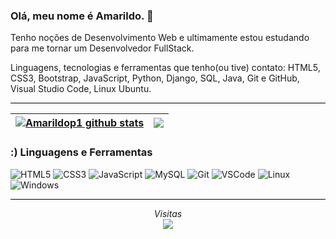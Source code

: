 ### Olá, meu nome é Amarildo. 👋

Tenho noções de Desenvolvimento Web e ultimamente estou estudando para me tornar um Desenvolvedor FullStack.

Linguagens, tecnologias e ferramentas que tenho(ou tive) contato: HTML5, CSS3, Bootstrap, JavaScript, Python, Django, SQL, Java, Git e GitHub, Visual Studio Code, Linux Ubuntu.

<!--
**Amarildop1/Amarildop1** is a ✨ _special_ ✨ repository because its `README.md` (this file) appears on your GitHub profile.

Here are some ideas to get you started:

- 🔭 I’m currently working on ...
- 🌱 I’m currently learning ...
- 👯 I’m looking to collaborate on ...
- 🤔 I’m looking for help with ...
- 💬 Ask me about ...
- 📫 How to reach me: ...
- 😄 Pronouns: ...
- ⚡ Fun fact: ...
-->

<hr style="background-color: black">

| <a href="https://github.com/Amarildop1/github-readme-stats"><img align="center" src="https://github-readme-stats.vercel.app/api?username=Amarildop1&show_icons=true&theme=dark&hide_border=true" alt="Amarildop1 github stats" /></a> | <a href="https://github.com/Amarildop1/github-readme-stats"><img align="center" src="https://github-readme-stats.vercel.app/api/top-langs/?username=Amarildop1&layout=compact&theme=dark&hide_border=true" /></a> |
| ------------- | ------------- | 


 ### :) Linguagens e Ferramentas
  ![HTML5](https://img.shields.io/badge/-HTML5-E34F26?style=flat-square&logo=html5&logoColor=white)
  ![CSS3](https://img.shields.io/badge/-CSS3-549FDE?style=flat-square&logo=css3&logoColor=white)
  ![JavaScript](https://img.shields.io/badge/-JavaScript-F7B93E?style=flat-square&logo=javascript&logoColor=fff)
  ![MySQL](https://img.shields.io/badge/-MySQL-00758F?style=flat-square&logo=mysql&logoColor=white)
   ![Git](https://img.shields.io/badge/-Git-F05032?style=flat-square&logo=git&logoColor=white)
   ![VSCode](https://img.shields.io/badge/-VSCode-0085D1?style=flat-square&logo=visual-studio-code&logoColor=white)
  ![Linux](https://img.shields.io/badge/-Linux-16C60C?style=flat-square&logo=linux&logoColor=white)
  ![Windows](https://img.shields.io/badge/-Windows-00ADEF?style=flat-square&logo=windows&logoColor=white)
  
<hr style="background-color: black">

<p align="center"> 
 <em>Visitas</em><br>
  <img src="https://profile-counter.glitch.me/Lrssplx/count.svg" />
</p>
